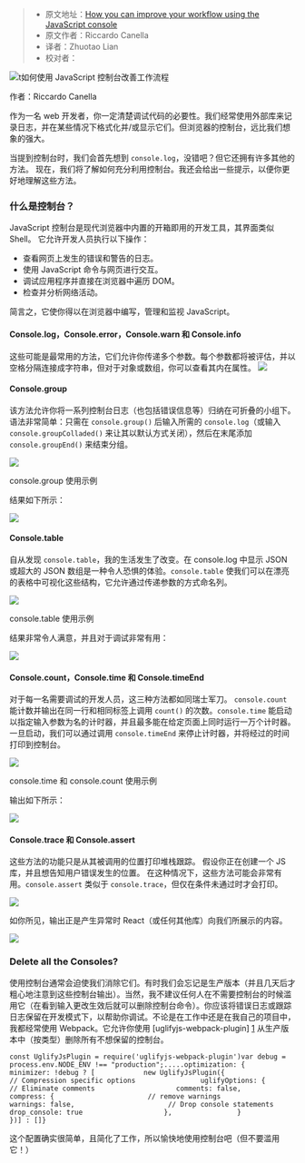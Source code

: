 > * 原文地址：[How you can improve your workflow using the JavaScript console](https://www.freecodecamp.org/news/how-you-can-improve-your-workflow-using-the-javascript-console-bdd7823a9472/)
> * 原文作者：Riccardo Canella
> * 译者：Zhuotao Lian
> * 校对者：

![t如何使用 JavaScript 控制台改善工作流程](https://cdn-media-1.freecodecamp.org/images/1*U62GMx7Z7U56CArkK2tfCQ.jpeg)

作者：Riccardo Canella

作为一名 web 开发者，你一定清楚调试代码的必要性。我们经常使用外部库来记录日志，并在某些情况下格式化并/或显示它们。但浏览器的控制台，远比我们想象的强大。

当提到控制台时，我们会首先想到 `console.log`，没错吧？但它还拥有许多其他的方法。 现在，我们将了解如何充分利用控制台。我还会给出一些提示，以便你更好地理解这些方法。

### 什么是控制台？

JavaScript 控制台是现代浏览器中内置的开箱即用的开发工具，其界面类似 Shell。 它允许开发人员执行以下操作：

-   查看网页上发生的错误和警告的日志。
-   使用 JavaScript 命令与网页进行交互。
-   调试应用程序并直接在浏览器中遍历 DOM。
-   检查并分析网络活动。

简言之，它使你得以在浏览器中编写，管理和监视 JavaScript。

#### Console.log，Console.error，Console.warn 和 Console.info

这些可能是最常用的方法，它们允许你传递多个参数。每个参数都将被评估，并以空格分隔连接成字符串，但对于对象或数组，你可以查看其内在属性。
![](https://cdn-media-1.freecodecamp.org/images/mb28MA52eZS1oW000KV2KHJfjW93hGAkaFln)

#### Console.group

该方法允许你将一系列控制台日志（也包括错误信息等）归纳在可折叠的小组下。语法非常简单：只需在 `console.group()` 后输入所需的 `console.log`（或输入 `console.groupColladed()` 来让其以默认方式关闭），然后在末尾添加 `console.groupEnd()` 来结束分组。

![](https://cdn-media-1.freecodecamp.org/images/HmjCThNsjXDndqMmnXsoJfhaDvJWSe9HthWY)

console.group 使用示例

结果如下所示：

![](https://cdn-media-1.freecodecamp.org/images/oaS8o7IqXG2FYAlTwpMxjAoVaV94nCpjTDHw)

#### Console.table

自从发现 `console.table`，我的生活发生了改变。在 console.log 中显示 JSON 或超大的 JSON 数组是一种令人恐惧的体验。`console.table` 使我们可以在漂亮的表格中可视化这些结构，它允许通过传递参数的方式命名列。

![](https://cdn-media-1.freecodecamp.org/images/zTSGqfZmTDJNuDtoUsC8UuRBB8PAZ5OMME87)

console.table 使用示例

结果非常令人满意，并且对于调试非常有用：

![](https://cdn-media-1.freecodecamp.org/images/nLfvcHJ1b6LuD5CzcZxk36jl9YzlUF3I41h1)

#### Console.count，Console.time 和 Console.timeEnd

对于每一名需要调试的开发人员，这三种方法都如同瑞士军刀。 `console.count` 能计数并输出在同一行和相同标签上调用 `count()` 的次数。`console.time` 能启动以指定输入参数为名的计时器，并且最多能在给定页面上同时运行一万个计时器。 一旦启动，我们可以通过调用 `console.timeEnd` 来停止计时器，并将经过的时间打印到控制台。

![](https://cdn-media-1.freecodecamp.org/images/2pxTmE0ZHBasKm2ZmZaj-ajMYHvhjhVDGhID)

console.time 和 console.count 使用示例

输出如下所示：

![](https://cdn-media-1.freecodecamp.org/images/Tt4dNjkK0yCpYzAHD6ZEFluIQ6IHl9cjv-nl)

#### Console.trace 和 Console.assert

这些方法的功能只是从其被调用的位置打印堆栈跟踪。 假设你正在创建一个 JS 库，并且想告知用户错误发生的位置。 在这种情况下，这些方法可能会非常有用。`console.assert` 类似于 `console.trace`，但仅在条件未通过时才会打印。

![](https://cdn-media-1.freecodecamp.org/images/wXYN1gjig-dXgTSQPtf7rPPWR3uNvFrtsrGw)

如你所见，输出正是产生异常时 React（或任何其他库）向我们所展示的内容。

![](https://cdn-media-1.freecodecamp.org/images/ZH4tfVHdbM-xG0R2TcTuQ58RuuozuPTGddug)

### Delete all the Consoles?

使用控制台通常会迫使我们消除它们。有时我们会忘记是生产版本（并且几天后才粗心地注意到这些控制台输出）。当然，我不建议任何人在不需要控制台的时候滥用它（在看到输入更改生效后就可以删除控制台命令）。你应该将错误日志或跟踪日志保留在开发模式下，以帮助你调试。不论是在工作中还是在我自己的项目中，我都经常使用 Webpack。它允许你使用 [uglifyjs-webpack-plugin] [1] 从生产版本中（按类型）删除所有不想保留的控制台。

```
const UglifyJsPlugin = require('uglifyjs-webpack-plugin')var debug = process.env.NODE_ENV !== "production";.....optimization: {        minimizer: !debug ? [            new UglifyJsPlugin({                // Compression specific options                uglifyOptions: {                    // Eliminate comments                    comments: false,                    compress: {                       // remove warnings                       warnings: false,                       // Drop console statements                       drop_console: true                    },                }           })] : []}
```

这个配置确实很简单，且简化了工作，所以愉快地使用控制台吧（但不要滥用它！）

[1]: https://github.com/webpack-contrib/uglifyjs-webpack-plugin
